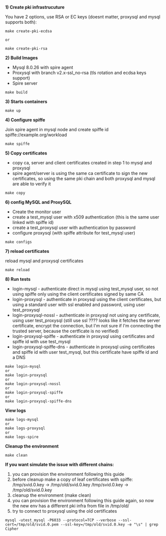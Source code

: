 **1) Create pki infrastrucuture**

You have 2 options, use RSA or EC keys (doesnt matter, proxysql and mysql supports both):

```
make create-pki-ecdsa

or

make create-pki-rsa
```


**2) Build Images**

- Mysql 8.0.26 with spire agent
- Proxysql with branch v2.x-ssl_no-rsa (tls rotation and ecdsa keys support)
- Spire server

```
make build
```


**3) Starts containers**

```
make up
```


**4) Configure spiffe**

Join spire agent in mysql node and create spiffe id spiffe://example.org/workload

```
make spiffe
```

**5) Copy certificates**

* copy ca, server and client certificates created in step 1 to mysql and proxysql 
* spire agent/server is using the same ca certificate to sign the new certificates, so using the same pki chain and both proxysql and mysql are able to verify it


```
make copy
```


**6) config MySQL and ProxySQL**

* Create the monitor user 
* create a test_mysql user with x509 authentication (this is the same user linked with spiffe id)
* create a test_proxysql user with authentication by password
* configure proxysql (with spiffe attribute for test_mysql user)

```
make configs
```

**7) reload certificates**

reload mysql and proxysql certificates

```
make reload
```

**8) Run tests**

* login-mysql - authenticate direct in mysql using test_mysql user, so not using spiffe only using the client certificates signed by same CA
* login-proxysql - authenticate in proxysql using the client certificates, but using a standard user with ssl enabled and password, using user test_proxysql
* login-proxysql-nossl - authenticate in proxysql not using any certificate, using user test_proxysql (still use ssl ???? looks like it fetches the server certificate, encrypt the connection, but I'm not sure if I'm connecting the trusted server, because the certficate is no verified)
* login-proxysql-spiffe - authenticate in proxysql using certificates and spiffe id with use test_mysql
* login-proxysql-spiffe-dns - authenticate in proxysql using certificates and spiffe id with user test_mysql, but this certificate have spiffe id and a DNS

```
make login-mysql
or
make login-proxysql
or
make login-proxysql-nossl
or
make login-proxysql-spiffe
or 
make login-proxysql-spiffe-dns
```


**View logs**

```
make logs-mysql
or
make logs-proxysql
or
make logs-spire
```


**Cleanup the environment**

```
make clean
```





**If you want simulate the issue with different chains:**
1) you can provision the environment following this guide
2) before cleanup make a copy of leaf certificates with spiffe:
/tmp/svid.0.key -> /tmp/old/svid.0.key
/tmp/svid.0.key -> /tmp/old/svid.0.key
3) cleanup the environment (make clean)
4) you can provision the environment following this guide again, so now the new env has a different pki infra from file in /tmp/old/
5) try to connect to proxysql using the old certificates

```
mysql -utest_mysql -P6033 --protocol=TCP --verbose --ssl-cert=/tmp/old/svid.0.pem --ssl-key=/tmp/old/svid.0.key -e "\s" | grep Cipher
```

